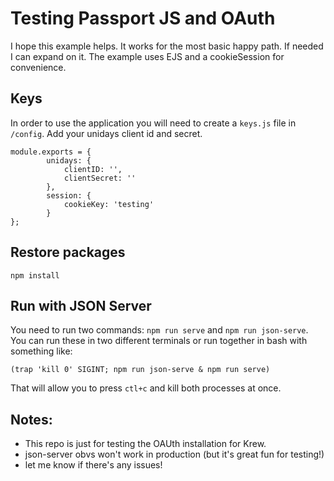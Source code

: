# Testing Passport JS and OAuth

I hope this example helps. It works for the most basic happy path. If needed I can expand on it. The example uses EJS and a cookieSession for convenience. 

## Keys

In order to use the application you will need to create a `keys.js` file in `/config`. Add your unidays client id and secret. 

```
module.exports = {
        unidays: {
            clientID: '',
            clientSecret: ''
        },
        session: {
            cookieKey: 'testing'
        }
};
```

## Restore packages

`npm install`

## Run with JSON Server 
You need to run two commands: `npm run serve` and `npm run json-serve`. You can run these in two different terminals or run together in bash with something like: 

`(trap 'kill 0' SIGINT; npm run json-serve & npm run serve)` 

That will allow you to press `ctl+c` and kill both processes at once. 

## Notes: 

- This repo is just for testing the OAUth installation for Krew. 
- json-server obvs won't work in production (but it's great fun for testing!)
- let me know if there's any issues!

